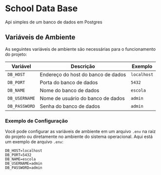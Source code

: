 # School Data Base
Api simples de um banco de dados em Postgres

## Variáveis de Ambiente

As seguintes variáveis de ambiente são necessárias para o funcionamento do projeto:

| Variável       | Descrição                          | Exemplo     |
|----------------|------------------------------------|-------------|
| `DB_HOST`      | Endereço do host do banco de dados | `localhost` |
| `DB_PORT`      | Porta do banco de dados            | `5432`      |
| `DB_NAME`      | Nome do banco de dados             | `escola`    |
| `DB_USERNAME`  | Nome de usuário do banco de dados  | `admin`     |
| `DB_PASSWORD`  | Senha do banco de dados            | `admin`     |

### Exemplo de Configuração

Você pode configurar as variáveis de ambiente em um arquivo `.env` na raiz do projeto ou diretamente no ambiente do sistema operacional. Aqui está um exemplo de arquivo `.env`:

```env
DB_HOST=localhost
DB_PORT=5432
DB_NAME=escola
DB_USERNAME=admin
DB_PASSWORD=admin
```
